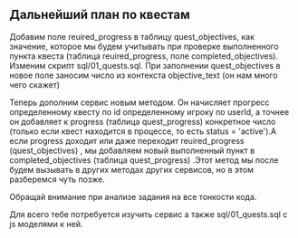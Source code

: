 ## Дальнейший план по квестам

Добавим поле reuired_progress в таблицу quest_objectives, как значение, которое мы будем учитывать при проверке выполненного пункта квеста (таблица reuired_progress, поле completed_objectives). Изменим скрипт sql/01_quests.sql. При заполнении quest_objectives в новое поле заносим число из контекста  objective_text (он нам много чего скажет)

Теперь дополним сервис новым методом. Он начисляет прогресс определенному квесту по id определенному игроку по userId, а точнее он добавляет к progress (таблица quest_progress) конкретное число (только если квест находится в процессе, то есть status = 'active').А если progress доходит или даже переходит reuired_progress (quest_objectives) , мы добавляем новый выполненный пункт в completed_objectives (таблица quest_progress) .Этот метод мы после будем вызывать в других методах других сервисов, но в этом разберемся чуть позже. 

Обращай внимание при анализе задания на все тонкости кода.

Для всего тебе потребуется изучить сервис а также sql/01_quests.sql с js моделями к ней.